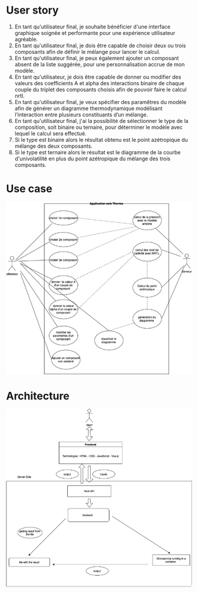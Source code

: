 # User story


1. En tant qu'utilisateur final, je souhaite bénéficier d'une interface graphique soignée et performante pour une expérience utilisateur agréable.
2. En tant qu'utilisateur final, je dois être capable de choisir deux ou trois composants afin de définir le mélange pour lancer le calcul.
3. En tant qu'utilisateur final, je peux également ajouter un composant absent de la liste suggérée, pour une personnalisation accrue de mon modèle.
4. En tant qu'utilisateur, je dois être capable de donner ou modifier des valeurs des coefficients A et alpha des interactions binaire de chaque couple du triplet des composants choisis afin de pouvoir faire le calcul nrtl.
5. En tant qu'utilisateur final, je veux spécifier des paramêtres du modèle afin de générer un diagramme thermodynamique modélisant l’interaction entre plusieurs constituants d’un mélange.
6. En tant qu'utilisateur final, j'ai la possibilité de sélectionner le type de la composition, soit binaire ou ternaire, pour déterminer le modèle avec lequel le calcul sera effectué.
7. Si le type est binaire alors le résultat obtenu est le point azétropique du mélange des deux composants.
8. Si le type est ternaire alors le résultat est le diagramme de la courbe d'univolatilité en plus du point azétropique du mélange des trois composants.


# Use case

![Use-cases](./img/use_case.png)

# Architecture

![Architecture](./img/architecture.jpg)

